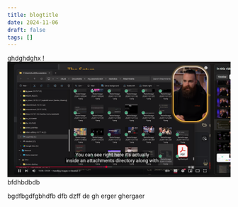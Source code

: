 ```yaml
---
title: blogtitle
date: 2024-11-06
draft: false
tags: []
---
```

ghdghdghx
!![Image Description](/images/Screenshot%202025-02-12%20145844.png)
bfdhbdbdb


bgdfbgdfgbhdfb
dfb
dzff
 de
 gh erger ghergaer 